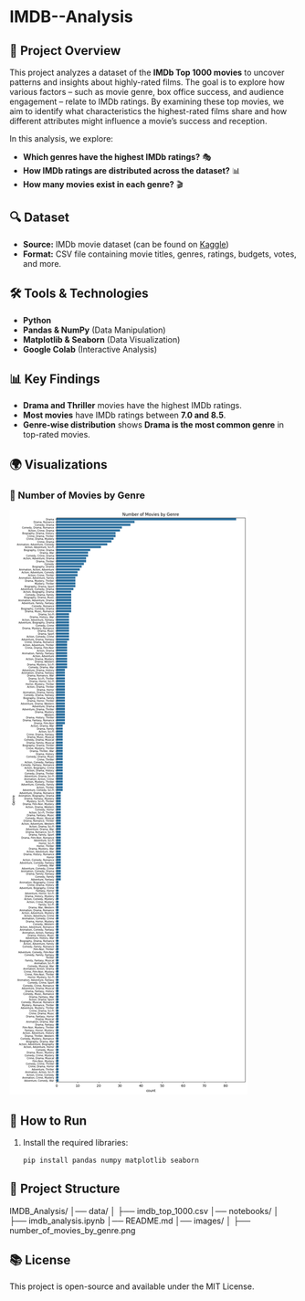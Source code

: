 # IMDB--Analysis

## 📌 Project Overview

This project analyzes a dataset of the **IMDb Top 1000 movies** to uncover patterns and insights about highly-rated films. The goal is to explore how various factors – such as movie genre, box office success, and audience engagement – relate to IMDb ratings. By examining these top movies, we aim to identify what characteristics the highest-rated films share and how different attributes might influence a movie’s success and reception.

In this analysis, we explore:
- **Which genres have the highest IMDb ratings?** 🎭
- **How IMDb ratings are distributed across the dataset?** 📊
- **How many movies exist in each genre?** 🎬

## 🔍 Dataset

- **Source:** IMDb movie dataset (can be found on [Kaggle](https://www.kaggle.com/datasets/harshitshankhdhar/imdb-dataset-of-top-1000-movies-and-tv-shows?select=imdb_top_1000.csv))
- **Format:** CSV file containing movie titles, genres, ratings, budgets, votes, and more.

## 🛠️ Tools & Technologies

- **Python**
- **Pandas & NumPy** (Data Manipulation)
- **Matplotlib & Seaborn** (Data Visualization)
- **Google Colab** (Interactive Analysis)

## 📊 Key Findings

- **Drama and Thriller** movies have the highest IMDb ratings.
- **Most movies** have IMDb ratings between **7.0 and 8.5**.
- **Genre-wise distribution** shows **Drama is the most common genre** in top-rated movies.

## 🌍 Visualizations
### 📌 Number of Movies by Genre
![Genre Count](https://github.com/Asalghaani/IMDB--Analysis/blob/main/Images/genere_count.png)

## 🚀 How to Run

1. Install the required libraries:
   ```bash
   pip install pandas numpy matplotlib seaborn

## 📂 Project Structure
IMDB_Analysis/
│── data/
│   ├── imdb_top_1000.csv
│── notebooks/
│   ├── imdb_analysis.ipynb
│── README.md
│── images/
│   ├── number_of_movies_by_genre.png


## 📚 License
This project is open-source and available under the MIT License.



   
